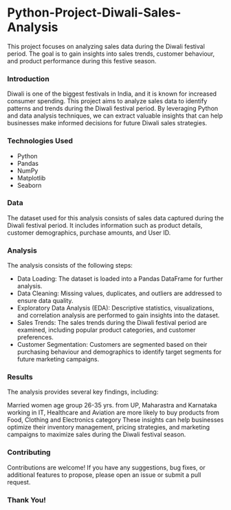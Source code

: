 # Python-Project-Diwali-Sales-Analysis
This project focuses on analyzing sales data during the Diwali festival period. The goal is to gain insights into sales trends, customer behaviour, and product performance during this festive season.

### Introduction
Diwali is one of the biggest festivals in India, and it is known for increased consumer spending. This project aims to analyze sales data to identify patterns and trends during the Diwali festival period. By leveraging Python and data analysis techniques, we can extract valuable insights that can help businesses make informed decisions for future Diwali sales strategies.

### Technologies Used
* Python
* Pandas
* NumPy
* Matplotlib
* Seaborn

### Data
The dataset used for this analysis consists of sales data captured during the Diwali festival period. It includes information such as product details, customer demographics, purchase amounts, and User ID. 

### Analysis
The analysis consists of the following steps:

* Data Loading: The dataset is loaded into a Pandas DataFrame for further analysis.
* Data Cleaning: Missing values, duplicates, and outliers are addressed to ensure data quality.
* Exploratory Data Analysis (EDA): Descriptive statistics, visualizations, and correlation analysis are performed to gain insights into the dataset.
* Sales Trends: The sales trends during the Diwali festival period are examined, including popular product categories, and customer preferences.
* Customer Segmentation: Customers are segmented based on their purchasing behaviour and demographics to identify target segments for future marketing campaigns.
  
### Results
The analysis provides several key findings, including:

Married women age group 26-35 yrs. from UP, Maharastra and Karnataka working in IT, Healthcare and Aviation are more likely to buy products from Food, Clothing and Electronics category
These insights can help businesses optimize their inventory management, pricing strategies, and marketing campaigns to maximize sales during the Diwali festival season.

### Contributing
Contributions are welcome! If you have any suggestions, bug fixes, or additional features to propose, please open an issue or submit a pull request.

### Thank You!




